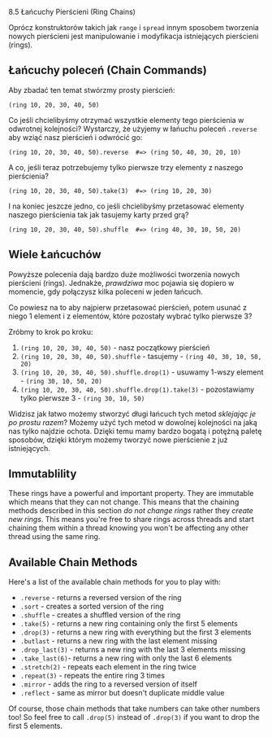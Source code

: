 8.5 Łańcuchy Pierścieni (Ring Chains)

Oprócz konstruktorów takich jak `range` i `spread` innym sposobem 
tworzenia nowych pierścieni jest manipulowanie i modyfikacja istniejących 
pierścieni (rings).

## Łańcuchy poleceń (Chain Commands)

Aby zbadać ten temat stwórzmy prosty pierścień: 

```
(ring 10, 20, 30, 40, 50)
```

Co jeśli chcielibyśmy otrzymać wszystkie elementy tego pierścienia 
w odwrotnej kolejności? Wystarczy, że użyjemy w łańuchu poleceń 
`.reverse` aby wziąć nasz pierścień i odwrócić go:

```
(ring 10, 20, 30, 40, 50).reverse  #=> (ring 50, 40, 30, 20, 10)
```

A co, jeśli teraz potrzebujemy tylko pierwsze trzy elementy 
z naszego pierścienia?

```
(ring 10, 20, 30, 40, 50).take(3)  #=> (ring 10, 20, 30)
```

I na koniec jeszcze jedno, co jeśli chcielibyśmy przetasować 
elementy naszego pierścienia tak jak tasujemy karty przed grą?

```
(ring 10, 20, 30, 40, 50).shuffle  #=> (ring 40, 30, 10, 50, 20)
```

## Wiele Łańcuchów

Powyższe polecenia dają bardzo duże możliwości tworzenia nowych pierścieni (rings). 
Jednakże, *prawdziwa* moc pojawia się dopiero w momencie, gdy połączysz kilka 
poleceni w jeden łańcuch.

Co powiesz na to aby najpierw przetasować pierścień, potem usunać z niego 
1 element i z elementów, które pozostały wybrać tylko pierwsze 3?

Zróbmy to krok po kroku: 

1. `(ring 10, 20, 30, 40, 50)` - nasz początkowy pierścień
2. `(ring 10, 20, 30, 40, 50).shuffle` - tasujemy - `(ring 40, 30, 10, 50, 20)`
3. `(ring 10, 20, 30, 40, 50).shuffle.drop(1)` - usuwamy 1-wszy element - `(ring 30, 10, 50, 20)`
4. `(ring 10, 20, 30, 40, 50).shuffle.drop(1).take(3)` - pozostawiamy tylko pierwsze 3 - `(ring 30, 10, 50)`

Widzisz jak łatwo możemy stworzyć długi łańcuch tych metod  *sklejając 
je po prostu razem*? Możemy użyć tych metod w dowolnej kolejności 
na jaką nas tylko najdzie ochota. Dzięki temu mamy bardzo bogatą 
i potężną paletę sposobów, dzięki którym możemy tworzyć nowe pierścienie 
z już istniejących.

## Immutablility

These rings have a powerful and important property. They are immutable
which means that they can not change. This means that the chaining
methods described in this section *do not change rings* rather they
*create new rings*. This means you're free to share rings across threads
and start chaining them within a thread knowing you won't be affecting
any other thread using the same ring.

## Available Chain Methods

Here's a list of the available chain methods for you to play with:

* `.reverse` - returns a reversed version of the ring
* `.sort`    - creates a sorted version of the ring
* `.shuffle` - creates a shuffled version of the ring
* `.take(5)` - returns a new ring containing only the first 5 elements
* `.drop(3)` - returns a new ring with everything but the first 3 elements
* `.butlast` - returns a new ring with the last element missing
* `.drop_last(3)` - returns a new ring with the last 3 elements missing
* `.take_last(6)`- returns a new ring with only the last 6 elements
* `.stretch(2)` - repeats each element in the ring twice
* `.repeat(3)` - repeats the entire ring 3 times
* `.mirror` - adds the ring to a reversed version of itself
* `.reflect` - same as mirror but doesn't duplicate middle value

Of course, those chain methods that take numbers can take other numbers
too! So feel free to call `.drop(5)` instead of `.drop(3)` if you want
to drop the first 5 elements.
